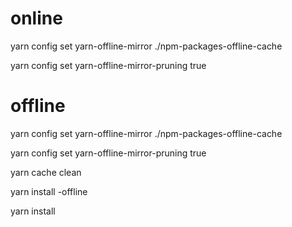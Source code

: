 # online
yarn config set yarn-offline-mirror ./npm-packages-offline-cache

yarn config set yarn-offline-mirror-pruning true
# offline
yarn config set yarn-offline-mirror ./npm-packages-offline-cache

yarn config set yarn-offline-mirror-pruning true

yarn cache clean

yarn install -offline

yarn install
